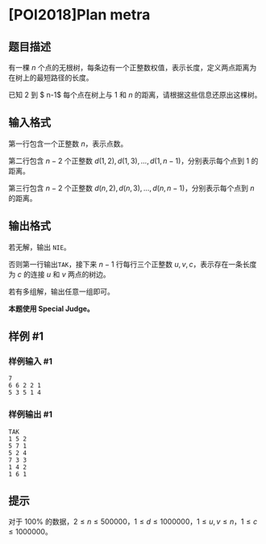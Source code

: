 #  [POI2018]Plan metra

## 题目描述

有一棵 $n$ 个点的无根树，每条边有一个正整数权值，表示长度，定义两点距离为在树上的最短路径的长度。

已知 $2$ 到 $ n-1$ 每个点在树上与 $1$ 和 $n$ 的距离，请根据这些信息还原出这棵树。

## 输入格式

第一行包含一个正整数 $n$，表示点数。

第二行包含 $n-2$ 个正整数 $d(1,2),d(1,3),...,d(1,n-1)$，分别表示每个点到 $1$ 的距离。

第三行包含 $n-2$ 个正整数 $d(n,2),d(n,3),...,d(n,n-1)$，分别表示每个点到 $n$ 的距离。

## 输出格式

若无解，输出 `NIE`。

否则第一行输出`TAK`，接下来 $n-1$ 行每行三个正整数 $u,v,c$，表示存在一条长度为 $c$ 的连接 $u$ 和 $v$ 两点的树边。

若有多组解，输出任意一组即可。

**本题使用 Special Judge。**

## 样例 #1

### 样例输入 #1
```
7
6 6 2 2 1
5 3 5 1 4
```

### 样例输出 #1

```
TAK
1 5 2
5 7 1
5 2 4
7 3 3
1 4 2
1 6 1
```

## 提示

对于 $100\%$ 的数据，$2\le n\le 500000$，$1\le d\le 1000000$，$1\le u,v\le n$，$1\le c\le1000000$。
